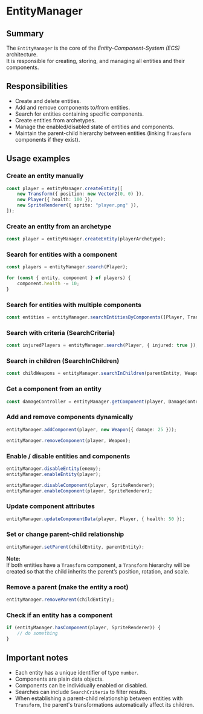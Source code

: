 # EntityManager

## Summary

The `EntityManager` is the core of the _Entity-Component-System (ECS)_ architecture.  
It is responsible for creating, storing, and managing all entities and their components.

## Responsibilities

-   Create and delete entities.
-   Add and remove components to/from entities.
-   Search for entities containing specific components.
-   Create entities from archetypes.
-   Manage the enabled/disabled state of entities and components.
-   Maintain the parent-child hierarchy between entities (linking `Transform` components if they exist).

## Usage examples

### Create an entity manually

```typescript
const player = entityManager.createEntity([
    new Transform({ position: new Vector2(0, 0) }),
    new Player({ health: 100 }),
    new SpriteRenderer({ sprite: "player.png" }),
]);
```

### Create an entity from an archetype

```typescript
const player = entityManager.createEntity(playerArchetype);
```

### Search for entities with a component

```typescript
const players = entityManager.search(Player);

for (const { entity, component } of players) {
    component.health -= 10;
}
```

### Search for entities with multiple components

```typescript
const entities = entityManager.searchEntitiesByComponents([Player, Transform]);
```

### Search with criteria (SearchCriteria)

```typescript
const injuredPlayers = entityManager.search(Player, { injured: true });
```

### Search in children (SearchInChildren)

```typescript
const childWeapons = entityManager.searchInChildren(parentEntity, Weapon);
```

### Get a component from an entity

```typescript
const damageController = entityManager.getComponent(player, DamageController);
```

### Add and remove components dynamically

```typescript
entityManager.addComponent(player, new Weapon({ damage: 25 }));

entityManager.removeComponent(player, Weapon);
```

### Enable / disable entities and components

```typescript
entityManager.disableEntity(enemy);
entityManager.enableEntity(player);

entityManager.disableComponent(player, SpriteRenderer);
entityManager.enableComponent(player, SpriteRenderer);
```

### Update component attributes

```typescript
entityManager.updateComponentData(player, Player, { health: 50 });
```

### Set or change parent-child relationship

```typescript
entityManager.setParent(childEntity, parentEntity);
```

**Note:**  
If both entities have a `Transform` component, a `Transform` hierarchy will be created so that the child inherits the parent’s position, rotation, and scale.

### Remove a parent (make the entity a root)

```typescript
entityManager.removeParent(childEntity);
```

### Check if an entity has a component

```typescript
if (entityManager.hasComponent(player, SpriteRenderer)) {
    // do something
}
```

## Important notes

-   Each entity has a unique identifier of type `number`.
-   Components are plain data objects.
-   Components can be individually enabled or disabled.
-   Searches can include `SearchCriteria` to filter results.
-   When establishing a parent-child relationship between entities with `Transform`,
    the parent's transformations automatically affect its children.
